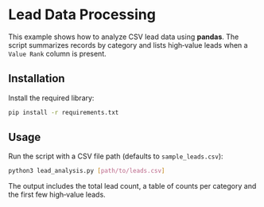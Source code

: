 # Lead Data Processing

This example shows how to analyze CSV lead data using **pandas**. The script summarizes records by category and lists high‑value leads when a `Value Rank` column is present.

## Installation

Install the required library:

```bash
pip install -r requirements.txt
```

## Usage

Run the script with a CSV file path (defaults to `sample_leads.csv`):

```bash
python3 lead_analysis.py [path/to/leads.csv]
```

The output includes the total lead count, a table of counts per category and the first few high‑value leads.
